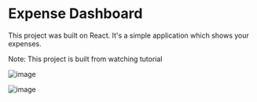 # Expense Dashboard

This project was built on React. It's a simple application which shows your expenses.

Note: This project is built from watching tutorial

![image](https://user-images.githubusercontent.com/104249034/170819368-accfaba0-384c-4255-8915-80157fb115ab.png)

![image](https://user-images.githubusercontent.com/104249034/170819385-e7c13654-01bd-4d8a-b3d8-e429359220d8.png)
